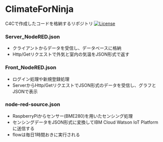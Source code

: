 # ClimateForNinja
C4Cで作成したコードを格納するリポジトリ
[![License](https://img.shields.io/badge/License-Apache2-blue.svg)](https://www.apache.org/licenses/LICENSE-2.0)

### Server_NodeRED.json
- クライアントからデータを受信し、データベースに格納
- Http/Getリクエストで外気と室内の気温をJSON形式で返す

### Front_NodeRED.json
- ログイン処理や新規登録処理
- ServerからHttp/GetリクエストでJSON形式のデータを受信し、グラフとJSONで表示

### node-red-source.json
- RaspberryPiからセンサー(BME280)を用いたセンシング処理
- センシングデータをJSON形式に変換してIBM Cloud Watson IoT Platformに送信する
- flowは毎日1時間おきに実行される

